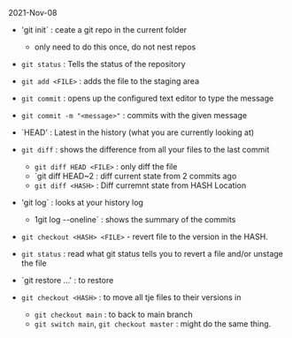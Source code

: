 2021-Nov-08

- 'git init` : ceate a git repo in the current folder
	- only need to do this once, do not nest repos
- `git status` : Tells the status of the repository

- `git add <FILE>` : adds the file to the staging area
- `git commit` : opens up the configured text editor to type the message
- `git commit -m "<message>"` : commits with the given message 

- `HEAD' : Latest in the history (what you are currently looking at)

- `git diff` : shows the difference from all your files to the last commit
	- `git diff HEAD <FILE>` : only diff the file <FILE>
	- `git diff HEAD~2 <FILE> : diff current state from 2 commits ago
	- `git diff <HASH>` : Diff curremnt state from HASH Location

- 'git log` : looks at your history log
	- 1git log --oneline` : shows the summary of the commits

- `git checkout <HASH> <FILE>` - revert file to the version in the HASH.
- `git status` : read what git status tells you to revert a file and/or unstage the file
- `git restore ...' : to restore
- `git checkout <HASH>` : to move all tje files to their versions in <HASH>
	- `git checkout main` : to back to main branch
	- `git switch main`, `git checkout master` : might do the same thing.
